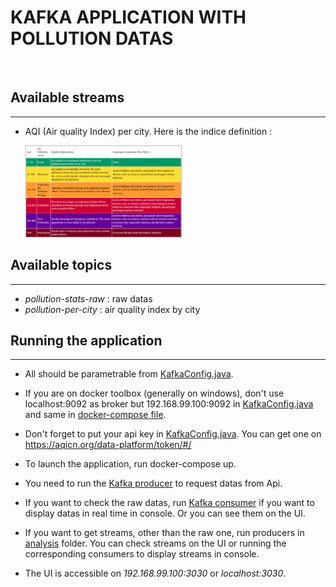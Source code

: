 # **KAFKA APPLICATION WITH POLLUTION DATAS**

<br>

## Available streams
***
+  AQI (Air quality Index) per city. Here is the indice definition :

    <img src="./pics/AQL.PNG" width="250">

## Available topics
***
+  *pollution-stats-raw* : raw datas
+  *pollution-per-city* : air quality index by city

## Running the application
***
+  All should be parametrable from [KafkaConfig.java](./src/main/java/config/KafkaConfig.java).

+  If you are on docker toolbox (generally on windows), don't use localhost:9092 as broker but 192.168.99.100:9092 in [KafkaConfig.java](./src/main/java/config/KafkaConfig.java) and same in [docker-compose file](./src/main/docker-compose.yml).

+  Don't forget to put your api key in [KafkaConfig.java](./src/main/java/config/KafkaConfig.java). You can get one on https://aqicn.org/data-platform/token/#/

+  To launch the application, run docker-compose up. 

+  You need to run the [Kafka producer](./src/main/java/collection/producer/Starter.java) to request datas from Api. 

+  If you want to check the raw datas, run [Kafka consumer](./src/main/java/collection/consumer/RawDataConsumerUtils.java) if you want to display datas in real time in console. Or you can see them on the UI.

+  If you want to get streams, other than the raw one, run producers in [analysis](./src/main/java/analysis) folder. You can check streams on the UI or running the corresponding consumers to display streams in console.

+  The UI is accessible on *192.168.99.100:3030* or *localhost:3030*.




